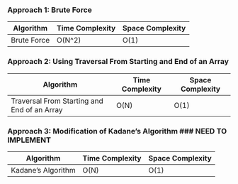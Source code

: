 ### Approach 1: Brute Force

| Algorithm              | Time Complexity          | Space Complexity  |
|----------------------- | ------------------------ | ----------------- |
| Brute Force            | O(N^2)                   | O(1)              |

### Approach 2: Using Traversal From Starting and End of an Array

| Algorithm                                       | Time Complexity          | Space Complexity  |
|------------------------------------------------ | ------------------------ | ----------------- |
| Traversal From Starting and End of an Array     | O(N)                     | O(1)              |

### Approach 3: Modification of Kadane’s Algorithm    ### NEED TO IMPLEMENT

| Algorithm              | Time Complexity          | Space Complexity  |
|----------------------- | ------------------------ | ----------------- |
| Kadane’s Algorithm     | O(N)                     | O(1)              |

